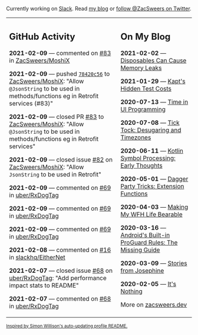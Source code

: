 Currently working on [Slack](https://slack.com/). Read [my blog](https://zacsweers.dev/) or [follow @ZacSweers on Twitter](https://twitter.com/ZacSweers).

<table><tr><td valign="top" width="60%">

## GitHub Activity
<!-- githubActivity starts -->
**2021-02-09** — commented on [#83](https://github.com/ZacSweers/MoshiX/pull/83#issuecomment-776176469) in [ZacSweers/MoshiX](https://api.github.com/repos/ZacSweers/MoshiX)

**2021-02-09** — pushed [`78420c56`](https://github.com/ZacSweers/MoshiX/commit/78420c5692ed8cd690a73d1699223c69a4dfa963) to [ZacSweers/MoshiX](https://api.github.com/repos/ZacSweers/MoshiX): "Allow `@JsonString` to be used in methods/functions eg in Retrofit services (#83)"

**2021-02-09** — closed PR [#83](https://api.github.com/repos/ZacSweers/MoshiX/pulls/83) to [ZacSweers/MoshiX](https://api.github.com/repos/ZacSweers/MoshiX): "Allow `@JsonString` to be used in methods/functions eg in Retrofit services"

**2021-02-09** — closed issue [#82](https://api.github.com/repos/ZacSweers/MoshiX/issues/82) on [ZacSweers/MoshiX](https://api.github.com/repos/ZacSweers/MoshiX): "Allow `JsonString` to be used in Retrofit"

**2021-02-09** — commented on [#69](https://github.com/uber/RxDogTag/issues/69#issuecomment-776139136) in [uber/RxDogTag](https://api.github.com/repos/uber/RxDogTag)

**2021-02-09** — commented on [#69](https://github.com/uber/RxDogTag/issues/69#issuecomment-776109839) in [uber/RxDogTag](https://api.github.com/repos/uber/RxDogTag)

**2021-02-09** — commented on [#69](https://github.com/uber/RxDogTag/issues/69#issuecomment-775733183) in [uber/RxDogTag](https://api.github.com/repos/uber/RxDogTag)

**2021-02-08** — commented on [#16](https://github.com/slackhq/EitherNet/issues/16#issuecomment-774981576) in [slackhq/EitherNet](https://api.github.com/repos/slackhq/EitherNet)

**2021-02-07** — closed issue [#68](https://api.github.com/repos/uber/RxDogTag/issues/68) on [uber/RxDogTag](https://api.github.com/repos/uber/RxDogTag): "Add performance impact stats to README"

**2021-02-07** — commented on [#68](https://github.com/uber/RxDogTag/issues/68#issuecomment-774724905) in [uber/RxDogTag](https://api.github.com/repos/uber/RxDogTag)
<!-- githubActivity ends -->
</td><td valign="top" width="40%">

## On My Blog
<!-- blog starts -->
**2021-02-02** — [Disposables Can Cause Memory Leaks](https://www.zacsweers.dev/disposables-can-cause-memory-leaks/)

**2021-01-29** — [Kapt's Hidden Test Costs](https://www.zacsweers.dev/kapts-hidden-test-costs/)

**2020-07-13** — [Time in UI Programming](https://www.zacsweers.dev/time-in-ui/)

**2020-07-08** — [Tick Tock: Desugaring and Timezones](https://www.zacsweers.dev/ticktock-desugaring-timezones/)

**2020-06-11** — [Kotlin Symbol Processing: Early Thoughts](https://www.zacsweers.dev/kotlin-symbol-processor-early-thoughts/)

**2020-05-01** — [Dagger Party Tricks: Extension Functions](https://www.zacsweers.dev/dagger-party-tricks-extension-functions/)

**2020-04-03** — [Making My WFH Life Bearable](https://www.zacsweers.dev/making-wfh-life-bearable/)

**2020-03-16** — [Android's Built-in ProGuard Rules: The Missing Guide](https://www.zacsweers.dev/android-proguard-rules/)

**2020-03-09** — [Stories from Josephine](https://www.zacsweers.dev/stories-from-josephine/)

**2020-02-05** — [It's Nothing](https://www.zacsweers.dev/its-nothing/)
<!-- blog ends -->
More on [zacsweers.dev](https://zacsweers.dev/)
</td></tr></table>

<sub><a href="https://simonwillison.net/2020/Jul/10/self-updating-profile-readme/">Inspired by Simon Willison's auto-updating profile README.</a></sub>